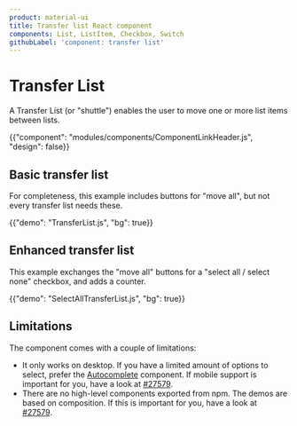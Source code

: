 ```yaml
---
product: material-ui
title: Transfer list React component
components: List, ListItem, Checkbox, Switch
githubLabel: 'component: transfer list'
---
```


# Transfer List

<p class="description">A Transfer List (or "shuttle") enables the user to move one or more list items between lists.</p>

{{"component": "modules/components/ComponentLinkHeader.js", "design": false}}

## Basic transfer list

For completeness, this example includes buttons for "move all", but not every transfer list needs these.

{{"demo": "TransferList.js", "bg": true}}

## Enhanced transfer list

This example exchanges the "move all" buttons for a "select all / select none" checkbox, and adds a counter.

{{"demo": "SelectAllTransferList.js", "bg": true}}

## Limitations

The component comes with a couple of limitations:

- It only works on desktop.
  If you have a limited amount of options to select, prefer the [Autocomplete](/material-ui/react-autocomplete/#multiple-values) component.
  If mobile support is important for you, have a look at [#27579](https://github.com/mui/material-ui/issues/27579).
- There are no high-level components exported from npm. The demos are based on composition.
  If this is important for you, have a look at [#27579](https://github.com/mui/material-ui/issues/27579).
